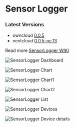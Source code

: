 # Sensor Logger

### Latest Versions
- owncloud [0.0.5](https://github.com/alexstocker/sensorlogger/releases/tag/0.0.5)
- nextcloud [0.0.5-nc.13](https://github.com/alexstocker/sensorlogger/releases/tag/0.0.5-nc.13)

Read more [SensorLogger WIKI](https://github.com/alexstocker/sensorlogger/wiki/)

![SensorLogger Dashboard](http://www.html5live.at/wp-content/uploads/2017/03/sensorlogger_dashboard-1.png)

![SensorLogger Chart](http://www.html5live.at/wp-content/uploads/2017/03/sensorlogger_chart_0.png)

![SensorLogger Chart1](http://www.html5live.at/wp-content/uploads/2017/03/sensorlogger_chart_1.png)

![SensorLogger Chart2](http://www.html5live.at/wp-content/uploads/2017/03/sensorlogger_chart_2.png)

![SensorLogger List](http://www.html5live.at/wp-content/uploads/2017/03/sensorlogger_list-1.png)

![SensorLogger Devices](http://www.html5live.at/wp-content/uploads/2017/03/sensorlogger_devices-1.png)

![SensorLogger Device details](http://www.html5live.at/wp-content/uploads/2017/03/sensorlogger_deviceDetails_edit.png)

